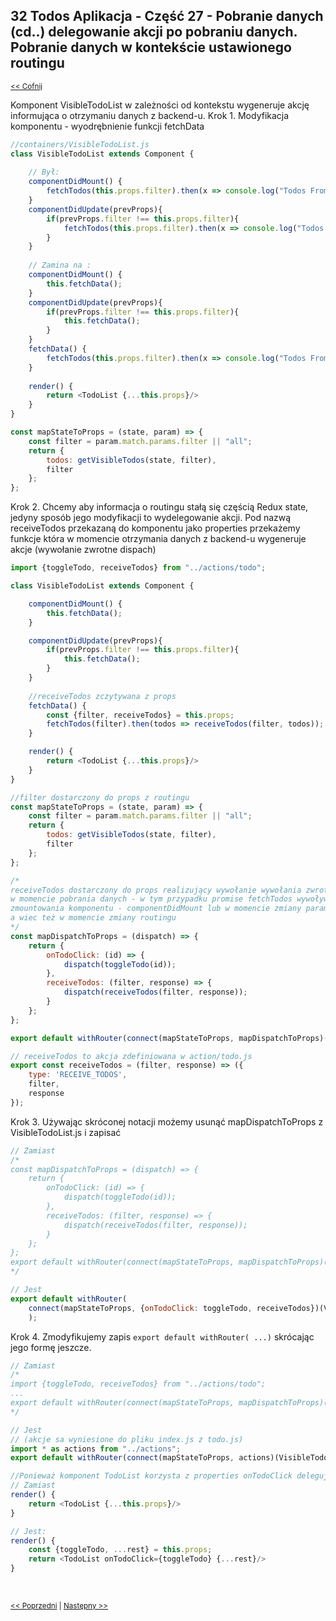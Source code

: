 ## 32 Todos Aplikacja - Część 27 - Pobranie danych (cd..) delegowanie akcji po pobraniu danych. Pobranie danych w kontekście ustawionego routingu
<sub>[<< Cofnij](https://github.com/donatuss/Redux-Start-Egghead/blob/master/README.md)</sub><br/>

Komponent VisibleTodoList w zależności od kontekstu wygeneruje akcję informująca o otrzymaniu danych z backend-u.
Krok 1. Modyfikacja komponentu - wyodrębnienie funkcji fetchData      
```javascript
//containers/VisibleTodoList.js
class VisibleTodoList extends Component {
    
    // Był:
    componentDidMount() {
        fetchTodos(this.props.filter).then(x => console.log("Todos From Fake DB", x));
    }
    componentDidUpdate(prevProps){
        if(prevProps.filter !== this.props.filter){
            fetchTodos(this.props.filter).then(x => console.log("Todos From Fake DB", x));
        }
    }
    
    // Zamina na :
    componentDidMount() {
        this.fetchData();
    }
    componentDidUpdate(prevProps){
        if(prevProps.filter !== this.props.filter){
            this.fetchData();
        }
    }
    fetchData() {
        fetchTodos(this.props.filter).then(x => console.log("Todos From Fake DB", x));
    }
        
    render() {
        return <TodoList {...this.props}/>
    }
}

const mapStateToProps = (state, param) => {
    const filter = param.match.params.filter || "all";
    return {
        todos: getVisibleTodos(state, filter),
        filter
    };
};
```
Krok 2. Chcemy aby informacja o routingu stałą się częścią Redux state, jedyny sposób jego modyfikacji to wydelegowanie akcji. Pod nazwą receiveTodos przekazaną do komponentu jako properties 
przekażemy funkcje która w momencie otrzymania danych z backend-u wygeneruje akcje (wywołanie zwrotne dispach)  
```javascript
import {toggleTodo, receiveTodos} from "../actions/todo";

class VisibleTodoList extends Component {

    componentDidMount() {
        this.fetchData();
    }

    componentDidUpdate(prevProps){
        if(prevProps.filter !== this.props.filter){
            this.fetchData();
        }
    }
    
    //receiveTodos zczytywana z props
    fetchData() {
        const {filter, receiveTodos} = this.props;
        fetchTodos(filter).then(todos => receiveTodos(filter, todos));
    }

    render() {
        return <TodoList {...this.props}/>
    }
}

//filter dostarczony do props z routingu
const mapStateToProps = (state, param) => {
    const filter = param.match.params.filter || "all";
    return {
        todos: getVisibleTodos(state, filter),
        filter
    };
};

/*
receiveTodos dostarczony do props realizujący wywołanie wywołania zwrotnego - funkcji dispach,
w momencie pobrania danych - w tym przypadku promise fetchTodos wywoływany z poziomu fetchData w momencie
zmountowania komponentu - componentDidMount lub w momencie zmiany parametru filter w componentDidUpdate
a wiec też w momencie zmiany routingu
*/   
const mapDispatchToProps = (dispatch) => {
    return {
        onTodoClick: (id) => {
            dispatch(toggleTodo(id));
        },
        receiveTodos: (filter, response) => {
            dispatch(receiveTodos(filter, response));
        }
    };
};

export default withRouter(connect(mapStateToProps, mapDispatchToProps)(VisibleTodoList));

// receiveTodos to akcja zdefiniowana w action/todo.js 
export const receiveTodos = (filter, response) => ({
    type: 'RECEIVE_TODOS',
    filter,
    response
});
```
Krok 3. Używając skróconej notacji możemy usunąć mapDispatchToProps z VisibleTodoList.js i zapisać

```javascript
// Zamiast 
/*
const mapDispatchToProps = (dispatch) => {
    return {
        onTodoClick: (id) => {
            dispatch(toggleTodo(id));
        },
        receiveTodos: (filter, response) => {
            dispatch(receiveTodos(filter, response));
        }
    };
};
export default withRouter(connect(mapStateToProps, mapDispatchToProps)(VisibleTodoList));
*/

// Jest
export default withRouter(
    connect(mapStateToProps, {onTodoClick: toggleTodo, receiveTodos})(VisibleTodoList)
    );
```
Krok 4. Zmodyfikujemy zapis ```export default withRouter( ...)``` skrócając jego formę jeszcze.
```javascript
// Zamiast
/* 
import {toggleTodo, receiveTodos} from "../actions/todo";
...
export default withRouter(connect(mapStateToProps, mapDispatchToProps)(VisibleTodoList));
*/

// Jest 
// (akcje sa wyniesione do pliku index.js z todo.js)
import * as actions from "../actions";
export default withRouter(connect(mapStateToProps, actions)(VisibleTodoList));

//Ponieważ komponent TodoList korzysta z properties onTodoClick delegując w wywołaniu zwrotnym akcję toggleTodo, a nazwy są różne należy przekazać properties wywołana zwrotnego pod nazwą onTodoClick.
// Zamiast
render() {
    return <TodoList {...this.props}/>
}

// Jest:
render() {
    const {toggleTodo, ...rest} = this.props;
    return <TodoList onTodoClick={toggleTodo} {...rest}/>
}
```

<br/>
 
 <sub>[<< Poprzedni](https://github.com/donatuss/Redux-Start-Egghead/blob/master/31-todoapps-fetch-data-on-route-change/README.md)
   | [Następny >>](https://github.com/donatuss/Redux-Start-Egghead/blob/master/33-.../README.md)
 </sub>